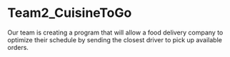 # Team2_CuisineToGo
Our team is creating a program that will allow a food delivery company to optimize their schedule by sending the closest driver to pick up available orders.
